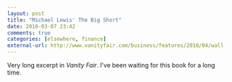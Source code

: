 ```yaml
---
layout: post  
title: "Michael Lewis' The Big Short"  
date: 2010-03-07 23:42  
comments: true  
categories: [elsewhere, finance]
external-url: http://www.vanityfair.com/business/features/2010/04/wall-street-excerpt-201004?printable=true  
---
```


Very long excerpt in <em>Vanity Fair</em>. I've been waiting for this book for a long time.  
